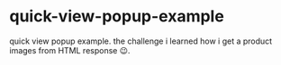 # quick-view-popup-example
quick view popup example.
the challenge i learned how i get a product images from HTML response 😉.
